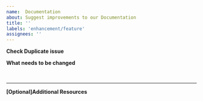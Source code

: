 ```yaml
---
name:  Documentation 
about: Suggest improvements to our Documentation
title: ''
labels: 'enhancement/feature'
assignees: ''
---
```


**Check Duplicate issue**
<!-- We have a number of open issues. Make sure your issue is unique and stands out -->

**What needs to be changed**
<!-- We really appreciate improvements to our Documentation and would like to know your suggestions here--><p>&nbsp;</p>

---
**[Optional]Additional Resources**
<!-- Any resources that we can consider referencing in our documentation>
